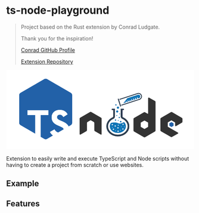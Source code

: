 # ts-node-playground
> Project based on the Rust extension by Conrad Ludgate. 
> 
> Thank you for the inspiration!
> 
> [Conrad GitHub Profile](https://github.com/conradludgate)
> 
> [Extension  Repository](https://github.com/conradludgate/vscode-rust-playground)

![TS-Node Playground](images/logo.png "Logo provided by Aurorans Solis")

Extension to easily write and execute TypeScript and Node scripts without having to create a project from scratch or use websites.

## Example

## Features
